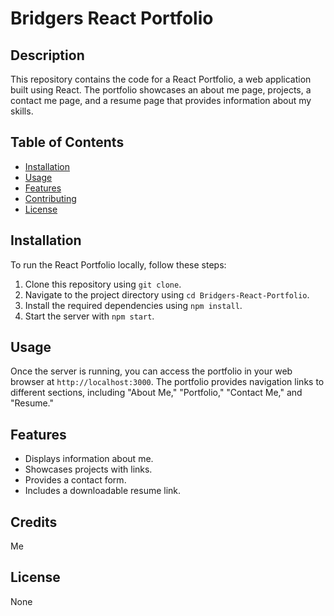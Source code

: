 # Bridgers React Portfolio

## Description

This repository contains the code for a React Portfolio, a web application built using React. The portfolio showcases an about me page, projects, a contact me page, and a resume page that provides information about my skills.

## Table of Contents

- [Installation](#installation)
- [Usage](#usage)
- [Features](#features)
- [Contributing](#contributing)
- [License](#license)

## Installation

To run the React Portfolio locally, follow these steps:

1. Clone this repository using `git clone`.
2. Navigate to the project directory using `cd Bridgers-React-Portfolio`.
3. Install the required dependencies using `npm install`.
4. Start the server with `npm start`.

## Usage

Once the server is running, you can access the portfolio in your web browser at `http://localhost:3000`. The portfolio provides navigation links to different sections, including "About Me," "Portfolio," "Contact Me," and "Resume."

## Features

- Displays information about me.
- Showcases projects with links.
- Provides a contact form.
- Includes a downloadable resume link.

## Credits

Me

## License

None
